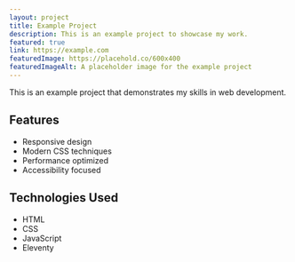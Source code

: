 ```yaml
---
layout: project
title: Example Project
description: This is an example project to showcase my work.
featured: true
link: https://example.com
featuredImage: https://placehold.co/600x400
featuredImageAlt: A placeholder image for the example project
---
```


This is an example project that demonstrates my skills in web development.

## Features

- Responsive design
- Modern CSS techniques
- Performance optimized
- Accessibility focused

## Technologies Used

- HTML
- CSS
- JavaScript
- Eleventy